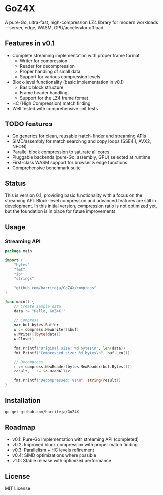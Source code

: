 # GoZ4X

A pure-Go, ultra-fast, high-compression LZ4 library for modern workloads—server, edge, WASM, GPU/accelerator offload.

## Features in v0.1

- Complete streaming implementation with proper frame format
  - Writer for compression
  - Reader for decompression
  - Proper handling of small data
  - Support for various compression levels
- Block-level functionality (basic implementation in v0.1)
  - Basic block structure
  - Frame header handling
  - Support for the LZ4 frame format
- HC (High Compression) match finding
- Well tested with comprehensive unit tests

## TODO features

- Go generics for clean, reusable match-finder and streaming APIs
- SIMD/assembly for match searching and copy loops (SSE4.1, AVX2, NEON)
- Parallel block compression to saturate all cores
- Pluggable backends (pure-Go, assembly, GPU) selected at runtime
- First-class WASM support for browser & edge functions
- Comprehensive benchmark suite


## Status

This is version 0.1, providing basic functionality with a focus on the streaming API. Block-level compression and advanced features are still in development. In this initial version, compression ratio is not optimized yet, but the foundation is in place for future improvements.

## Usage

### Streaming API

```go
package main

import (
    "bytes"
    "fmt"
    "io"
    "strings"
    
    "github.com/harriteja/GoZ4X/compress"
)

func main() {
    // Create sample data
    data := "Hello, GoZ4X!"
    
    // Compress
    var buf bytes.Buffer
    w := compress.NewWriter(&buf)
    w.Write([]byte(data))
    w.Close()
    
    fmt.Printf("Original size: %d bytes\n", len(data))
    fmt.Printf("Compressed size: %d bytes\n", buf.Len())
    
    // Decompress
    r := compress.NewReader(bytes.NewReader(buf.Bytes()))
    result, _ := io.ReadAll(r)
    
    fmt.Printf("Decompressed: %s\n", string(result))
}
```

## Installation

```
go get github.com/harriteja/GoZ4X
```

## Roadmap

- v0.1: Pure-Go implementation with streaming API (completed)
- v0.2: Improved block compression with proper match finding
- v0.3: Parallelism + HC levels refinement
- v0.4: SIMD optimizations where possible
- v1.0: Stable release with optimized performance

## License

MIT License 